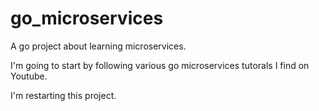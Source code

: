 # go_microservices
A go project about learning microservices. 

I'm going to start by following various go microservices tutorals I find on Youtube. 


I'm restarting this project. 
